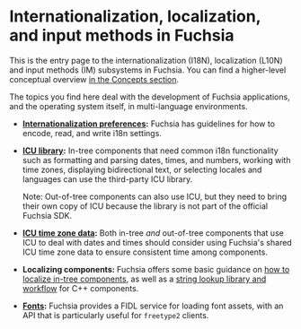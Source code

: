 # Internationalization, localization, and input methods in Fuchsia

This is the entry page to the internationalization (I18N), localization (L10N)
and input methods (IM) subsystems in Fuchsia. You can find a higher-level
conceptual overview [in the Concepts section][i18n-concepts].

The topics you find here deal with the development of Fuchsia applications, and
the operating system itself, in multi-language environments.

-   **[Internationalization preferences](i18n_preferences.md):** Fuchsia has
    guidelines for how to encode, read, and write i18n settings.

-   **[ICU library](icu.md):** In-tree components that need common i18n
    functionality such as formatting and parsing dates, times, and numbers,
    working with time zones, displaying bidirectional text, or selecting locales
    and languages can use the third-party ICU library.

    <!-- "&colon;" is used to avoid Note callout -->

    Note&colon; Out-of-tree components can also use ICU, but they need to bring
    their own copy of ICU because the library is not part of the official
    Fuchsia SDK.

-   **[ICU time zone data](icu_data.md):** Both in-tree _and_ out-of-tree
    components that use ICU to deal with dates and times should consider using
    Fuchsia's shared ICU time zone data to ensure consistent time among
    components.

-   **Localizing components:** Fuchsia offers some basic guidance on
    [how to localize in-tree components](localizing_mods.md), as well as a
    [string lookup library and workflow](localization/message_translation.md)
    for C++ components.

-   **[Fonts](fonts):** Fuchsia provides a FIDL service for loading font assets,
    with an API that is particularly useful for `freetype2` clients.

<!--xrefs-->

[i18n-concepts]: /docs/concepts/internationalization/introduction.md
